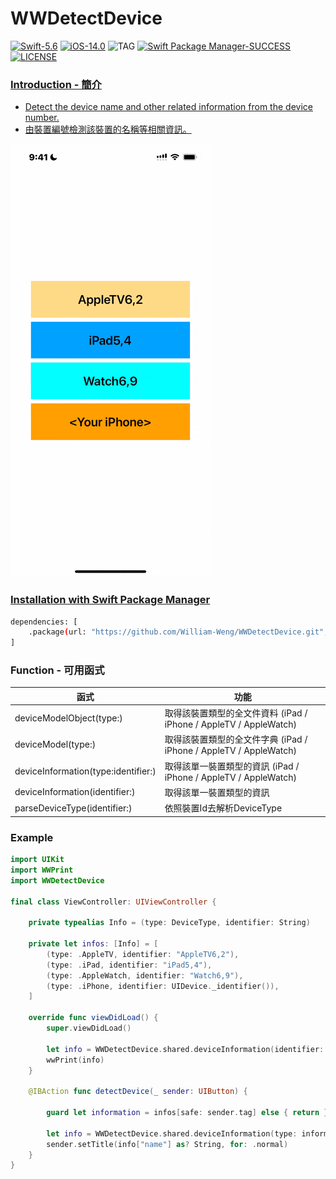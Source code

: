 # WWDetectDevice
[![Swift-5.6](https://img.shields.io/badge/Swift-5.6-orange.svg?style=flat)](https://developer.apple.com/swift/) [![iOS-14.0](https://img.shields.io/badge/iOS-14.0-pink.svg?style=flat)](https://developer.apple.com/swift/) ![TAG](https://img.shields.io/github/v/tag/William-Weng/WWDetectDevice) [![Swift Package Manager-SUCCESS](https://img.shields.io/badge/Swift_Package_Manager-SUCCESS-blue.svg?style=flat)](https://developer.apple.com/swift/) [![LICENSE](https://img.shields.io/badge/LICENSE-MIT-yellow.svg?style=flat)](https://developer.apple.com/swift/)

### [Introduction - 簡介](https://swiftpackageindex.com/William-Weng)
- [Detect the device name and other related information from the device number.](https://www.theiphonewiki.com/wiki/Models)
- [由裝置編號檢測該裝置的名稱等相關資訊。](https://iosref.com/)

![](./Example.gif)

### [Installation with Swift Package Manager](https://medium.com/彼得潘的-swift-ios-app-開發問題解答集/使用-spm-安裝第三方套件-xcode-11-新功能-2c4ffcf85b4b)

```bash
dependencies: [
    .package(url: "https://github.com/William-Weng/WWDetectDevice.git", .upToNextMajor(from: "1.1.0"))
]
```

### Function - 可用函式
|函式|功能|
|-|-|
|deviceModelObject(type:)|取得該裝置類型的全文件資料 (iPad / iPhone / AppleTV / AppleWatch)|
|deviceModel(type:)|取得該裝置類型的全文件字典 (iPad / iPhone / AppleTV / AppleWatch)|
|deviceInformation(type:identifier:)|取得該單一裝置類型的資訊 (iPad / iPhone / AppleTV / AppleWatch)|
|deviceInformation(identifier:)|取得該單一裝置類型的資訊|
|parseDeviceType(identifier:)|依照裝置Id去解析DeviceType|

### Example
```swift
import UIKit
import WWPrint
import WWDetectDevice

final class ViewController: UIViewController {

    private typealias Info = (type: DeviceType, identifier: String)
        
    private let infos: [Info] = [
        (type: .AppleTV, identifier: "AppleTV6,2"),
        (type: .iPad, identifier: "iPad5,4"),
        (type: .AppleWatch, identifier: "Watch6,9"),
        (type: .iPhone, identifier: UIDevice._identifier()),
    ]
    
    override func viewDidLoad() {
        super.viewDidLoad()
        
        let info = WWDetectDevice.shared.deviceInformation(identifier: "iPad13,11")
        wwPrint(info)
    }
    
    @IBAction func detectDevice(_ sender: UIButton) {
        
        guard let information = infos[safe: sender.tag] else { return }
        
        let info = WWDetectDevice.shared.deviceInformation(type: information.type, identifier: information.identifier)
        sender.setTitle(info["name"] as? String, for: .normal)
    }
}
```
